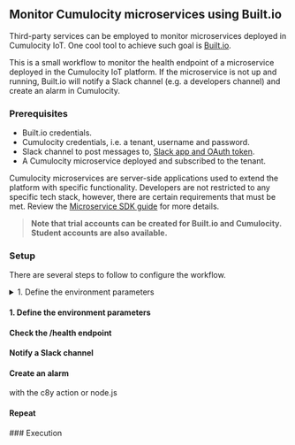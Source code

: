 ## Monitor Cumulocity microservices using Built.io

Third-party services can be employed to monitor microservices deployed in Cumulocity IoT. One cool tool to achieve such goal is [Built.io](https://www.built.io/).

This is a small workflow to monitor the health endpoint of a microservice deployed in the Cumulocity IoT platform. If the microservice is not up and running, Built.io will notify a Slack channel (e.g. a developers channel) and create an alarm in Cumulocity.

### Prerequisites

- Built.io credentials.
- Cumulocity credentials, i.e. a tenant, username and password.
- Slack channel to post messages to, [Slack app and OAuth token](https://slack.dev/node-slack-sdk/getting-started).
- A Cumulocity microservice deployed and subscribed to the tenant.

Cumulocity microservices are server-side applications used to extend the platform with specific functionality. Developers are not restricted to any specific tech stack, however, there are certain requirements that must be met. Review the [Microservice SDK guide](https://cumulocity.com/guides/microservice-sdk/introduction/) for more details.

> **Note that trial accounts can be created for Built.io and Cumulocity.<br>Student accounts are also available.**

### Setup

There are several steps to follow to configure the workflow.

<details>
    <summary>1. Define the environment parameters</summary>
    <p>Before adding actions to the workflow, the environment parameters shall be specified. Open the Workflow</p>
</details>


#### 1. Define the environment parameters



#### Check the /health endpoint

#### Notify a Slack channel

#### Create an alarm

with the c8y action or node.js

#### Repeat

### Execution
